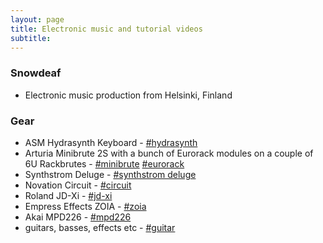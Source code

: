 ```yaml
---
layout: page
title: Electronic music and tutorial videos
subtitle:
---
```


### Snowdeaf
- Electronic music production from Helsinki, Finland


### Gear 

- ASM Hydrasynth Keyboard - [#hydrasynth](tags#hydrasynth)
- Arturia Minibrute 2S with a bunch of Eurorack modules on a couple of 6U Rackbrutes - [#minibrute](tags#minibrute) [#eurorack](tags#eurorack)
- Synthstrom Deluge - [#synthstrom deluge](tags#synthstrom-deluge)
- Novation Circuit - [#circuit](tags#circuit)
- Roland JD-Xi - [#jd-xi](tags#jd-xi)
- Empress Effects ZOIA - [#zoia](tags#zoia)
- Akai MPD226 - [#mpd226](tags#mpd226)
- guitars, basses, effects etc - [#guitar](tags#guitar)

